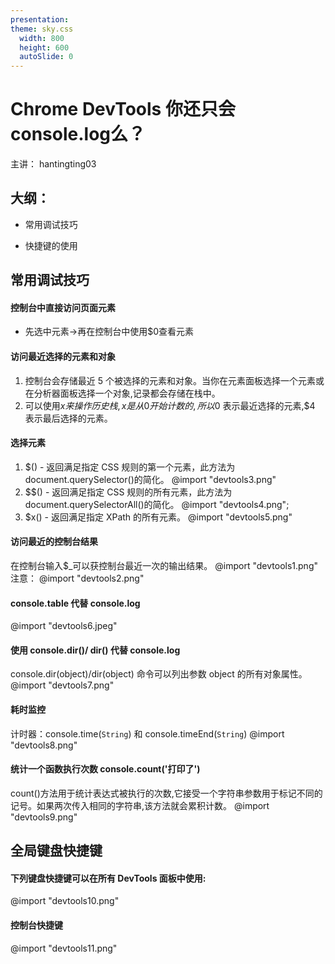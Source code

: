 ```yaml
---
presentation:
theme: sky.css
  width: 800
  height: 600
  autoSlide: 0 
---
```

# Chrome DevTools 你还只会console.log么？

主讲： hantingting03
## 大纲：
-  常用调试技巧

-  快捷键的使用

## 常用调试技巧
#### 控制台中直接访问页面元素
- 先选中元素->再在控制台中使用$0查看元素
#### 访问最近选择的元素和对象
1. 控制台会存储最近 5 个被选择的元素和对象。当你在元素面板选择一个元素或在分析器面板选择一个对象,记录都会存储在栈中。
2. 可以使用$x来操作历史栈,x 是从 0 开始计数的,所以$0 表示最近选择的元素,$4 表示最后选择的元素。
#### 选择元素
1. $() - 返回满足指定 CSS 规则的第一个元素，此方法为 document.querySelector()的简化。
@import "devtools3.png"
2. $$() - 返回满足指定 CSS 规则的所有元素，此方法为 document.querySelectorAll()的简化。
@import "devtools4.png";
3. $x() - 返回满足指定 XPath 的所有元素。
@import "devtools5.png"
#### 访问最近的控制台结果
在控制台输入$_可以获控制台最近一次的输出结果。
@import "devtools1.png"
注意：
@import "devtools2.png"

#### console.table 代替 console.log
@import "devtools6.jpeg"

#### 使用 console.dir()/ dir() 代替 console.log
console.dir(object)/dir(object) 命令可以列出参数 object 的所有对象属性。
@import "devtools7.png"

#### 耗时监控
计时器：console.time(`String`) 和 console.timeEnd(`String`)
@import "devtools8.png"

#### 统计一个函数执行次数 console.count('打印了')
count()方法用于统计表达式被执行的次数,它接受一个字符串参数用于标记不同的记号。如果两次传入相同的字符串,该方法就会累积计数。
@import "devtools9.png"

## 全局键盘快捷键
#### 下列键盘快捷键可以在所有 DevTools 面板中使用:
@import "devtools10.png"

#### 控制台快捷键
@import "devtools11.png"

